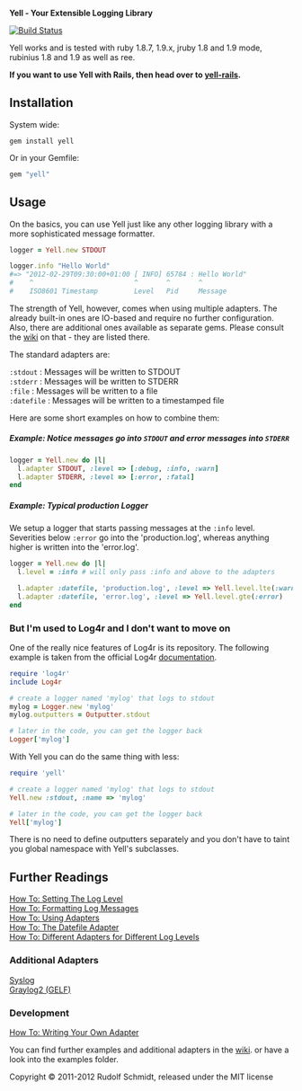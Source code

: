 **Yell - Your Extensible Logging Library**

[![Build Status](https://secure.travis-ci.org/rudionrails/yell.png?branch=master)](http://travis-ci.org/rudionrails/yell)

Yell works and is tested with ruby 1.8.7, 1.9.x, jruby 1.8 and 1.9 mode, rubinius 1.8 and 1.9 as well as ree.

**If you want to use Yell with Rails, then head over to [yell-rails](https://github.com/rudionrails/yell-rails).**

## Installation

System wide:

```console
gem install yell
```

Or in your Gemfile:

```ruby
gem "yell"
```


## Usage

On the basics, you can use Yell just like any other logging library with a more 
sophisticated message formatter.

```ruby
logger = Yell.new STDOUT

logger.info "Hello World"
#=> "2012-02-29T09:30:00+01:00 [ INFO] 65784 : Hello World"
#    ^                         ^       ^       ^
#    ISO8601 Timestamp         Level   Pid     Message
```

The strength of Yell, however, comes when using multiple adapters. The already built-in 
ones are IO-based and require no further configuration. Also, there are additional ones 
available as separate gems. Please consult the [wiki](https://github.com/rudionrails/yell/wiki) 
on that - they are listed there.

The standard adapters are:

`:stdout` : Messages will be written to STDOUT  
`:stderr` : Messages will be written to STDERR  
`:file` : Messages will be written to a file  
`:datefile` : Messages will be written to a timestamped file  


Here are some short examples on how to combine them:

##### Example: Notice messages go into `STDOUT` and error messages into `STDERR`

```ruby
logger = Yell.new do |l|
  l.adapter STDOUT, :level => [:debug, :info, :warn]
  l.adapter STDERR, :level => [:error, :fatal]
end
```

##### Example: Typical production Logger

We setup a logger that starts passing messages at the `:info` level. Severities 
below `:error` go into the 'production.log', whereas anything higher is written 
into the 'error.log'.

```ruby
logger = Yell.new do |l|
  l.level = :info # will only pass :info and above to the adapters

  l.adapter :datefile, 'production.log', :level => Yell.level.lte(:warn)
  l.adapter :datefile, 'error.log', :level => Yell.level.gte(:error)
end
```

### But I'm used to Log4r and I don't want to move on

One of the really nice features of Log4r is its repository. The following example is 
taken from the official Log4r [documentation](http://log4r.rubyforge.org/manual.html#outofbox).

```ruby
require 'log4r'
include Log4r

# create a logger named 'mylog' that logs to stdout
mylog = Logger.new 'mylog'
mylog.outputters = Outputter.stdout

# later in the code, you can get the logger back
Logger['mylog']
```

With Yell you can do the same thing with less:

```ruby
require 'yell'

# create a logger named 'mylog' that logs to stdout
Yell.new :stdout, :name => 'mylog'

# later in the code, you can get the logger back
Yell['mylog']
```

There is no need to define outputters separately and you don't have to taint 
you global namespace with Yell's subclasses.


## Further Readings

[How To: Setting The Log Level](https://github.com/rudionrails/yell/wiki/101-setting-the-log-level)  
[How To: Formatting Log Messages](https://github.com/rudionrails/yell/wiki/101-formatting-log-messages)  
[How To: Using Adapters](https://github.com/rudionrails/yell/wiki/101-using-adapters)  
[How To: The Datefile Adapter](https://github.com/rudionrails/yell/wiki/101-the-datefile-adapter)  
[How To: Different Adapters for Different Log Levels](https://github.com/rudionrails/yell/wiki/101-different-adapters-for-different-log-levels)  


### Additional Adapters
[Syslog](https://github.com/rudionrails/yell/wiki/additional-adapters-syslog)  
[Graylog2 (GELF)](https://github.com/rudionrails/yell/wiki/additional-adapters-gelf)  


### Development

[How To: Writing Your Own Adapter](https://github.com/rudionrails/yell/wiki/Writing-your-own-adapter)  

You can find further examples and additional adapters in the [wiki](https://github.com/rudionrails/yell/wiki).
or have a look into the examples folder.


Copyright &copy; 2011-2012 Rudolf Schmidt, released under the MIT license

